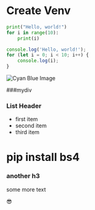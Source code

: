 # Create Venv

```python python code
print("Hello, world!")
for i in range(10):
    print(i)
```

```typescript hello world code
console.log('Hello, world!');
for (let i = 0; i < 10; i++) {
    console.log(i);
}
```

![Cyan Blue Image](./backgrounds/cyan_blue(5).png)

###mydiv
### List Header
- first item
- second item
- third item


# pip install bs4

### another h3

some more text


😎